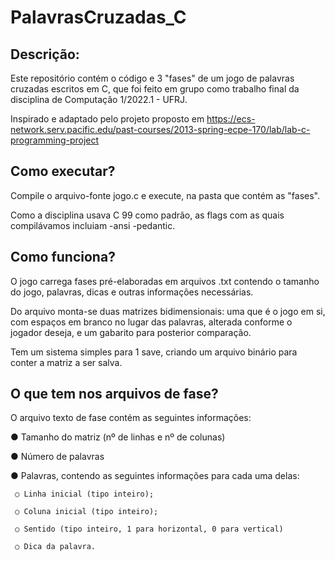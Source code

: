 # PalavrasCruzadas_C


## Descrição:

Este repositório contém o código e 3 "fases" de um jogo de palavras cruzadas escritos em C, que foi feito em grupo como trabalho final da disciplina de Computação 1/2022.1 - UFRJ.

Inspirado e adaptado pelo projeto proposto em https://ecs-network.serv.pacific.edu/past-courses/2013-spring-ecpe-170/lab/lab-c-programming-project

## Como executar?

Compile o arquivo-fonte jogo.c e execute, na pasta que contém as "fases".

Como a disciplina usava C 99 como padrão, as flags com as quais compilávamos incluiam -ansi -pedantic.

## Como funciona?

O jogo carrega fases pré-elaboradas em arquivos .txt contendo o tamanho do jogo, palavras, dicas e outras informações necessárias. 

Do arquivo monta-se duas matrizes bidimensionais: uma que é o jogo em si, com espaços em branco no lugar das palavras, alterada conforme o jogador deseja, e um gabarito para posterior comparação.


Tem um sistema simples para 1 save, criando um arquivo binário para conter a matriz a ser salva.


## O que tem nos arquivos de fase?

O arquivo texto de fase contém as seguintes informações:

● Tamanho do matriz (nº de linhas e nº de colunas)

● Número de palavras

● Palavras, contendo as seguintes informações para cada uma delas:

     ○ Linha inicial (tipo inteiro);
  
     ○ Coluna inicial (tipo inteiro);
  
     ○ Sentido (tipo inteiro, 1 para horizontal, 0 para vertical)
  
     ○ Dica da palavra.
